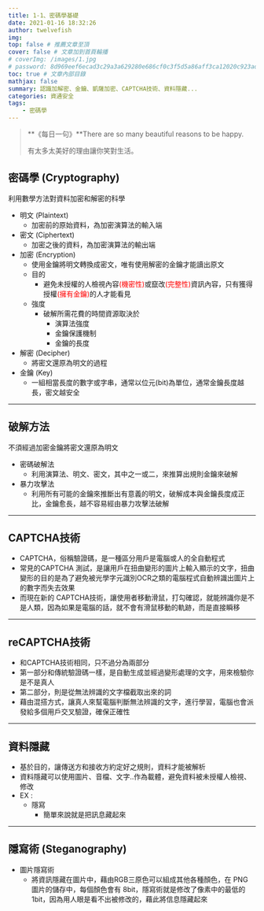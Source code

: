 ```yaml
---
title: 1-1、密碼學基礎
date: 2021-01-16 18:32:26
author: twelvefish
img:
top: false # 推薦文章至頂
cover: false # 文章加到首頁輪播
# coverImg: /images/1.jpg
# password: 8d969eef6ecad3c29a3a629280e686cf0c3f5d5a86aff3ca12020c923adc6c92
toc: true # 文章內部目錄
mathjax: false
summary: 認識加解密、金鑰、凱薩加密、CAPTCHA技術、資料隱藏...                                                  
categories: 資通安全
tags:
    - 密碼學
---
```

> **《每日一句》**There are so many beautiful reasons to be happy.
> 
> 有太多太美好的理由讓你笑對生活。

## 密碼學 (Cryptography)

利用數學方法對資料加密和解密的科學
- 明文 (Plaintext)
    - 加密前的原始資料，為加密演算法的輸入端
- 密文 (Ciphertext)
    - 加密之後的資料，為加密演算法的輸出端
- 加密 (Encryption)
    - 使用金鑰將明文轉換成密文，唯有使用解密的金鑰才能讀出原文
    - 目的
        - 避免未授權的人檢視內容<font color=red>(機密性)</font>或竄改<font color=red>(完整性)</font>資訊內容，只有獲得授權<font color=red>(擁有金鑰)</font>的人才能看見
    - 強度
        - 破解所需花費的時間資源取決於
            - 演算法強度
            - 金鑰保護機制
            - 金鑰的長度
- 解密 (Decipher)
    - 將密文還原為明文的過程
- 金鑰 (Key)
    - 一組相當長度的數字或字串，通常以位元(bit)為單位，通常金鑰長度越長，密文越安全

---

## 破解方法

不須經過加密金鑰將密文還原為明文
- 密碼破解法
    - 利用演算法、明文、密文，其中之一或二，來推算出規則金鑰來破解
- 暴力攻擊法
    - 利用所有可能的金鑰來推斷出有意義的明文，破解成本與金鑰長度成正比，金鑰愈長，越不容易經由暴力攻擊法破解

---

## CAPTCHA技術
- CAPTCHA，俗稱驗證碼，是一種區分用戶是電腦或人的全自動程式
- 常見的CAPTCHA 測試，是讓用戶在扭曲變形的圖片上輸入顯示的文字，扭曲變形的目的是為了避免被光學字元識別OCR之類的電腦程式自動辨識出圖片上的數字而失去效果
- 而現在新的 CAPTCHA技術，讓使用者移動滑鼠，打勾確認，就能辨識你是不是人類，因為如果是電腦的話，就不會有滑鼠移動的軌跡，而是直接瞬移

---

## reCAPTCHA技術

- 和CAPTCHA技術相同，只不過分為兩部分
- 第一部分和傳統驗證碼一樣，是自動生成並經過變形處理的文字，用來檢驗你是不是真人
- 第二部分，則是從無法辨識的文字檔截取出來的詞
- 藉由混搭方式，讓真人來幫電腦判斷無法辨識的文字，進行學習，電腦也會派發給多個用戶交叉驗證，確保正確性

---

## 資料隱藏
- 基於目的，讓傳送方和接收方約定好之規則，資料才能被解析
- 資料隱藏可以使用圖片、音檔、文字..作為載體，避免資料被未授權人檢視、修改
- EX :
    - 隱寫
        - 簡單來說就是把訊息藏起來

---

## 隱寫術 (Steganography)
- 圖片隱寫術
    - 將資訊隱藏在圖片中，藉由RGB三原色可以組成其他各種顏色，在 PNG 圖片的儲存中，每個顏色會有 8bit，隱寫術就是修改了像素中的最低的 1bit，因為用人眼是看不出被修改的，藉此將信息隱藏起來
